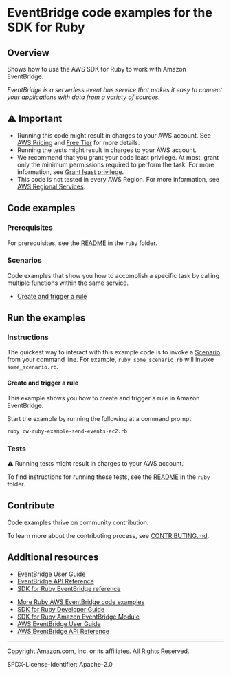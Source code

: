 <!--Generated by WRITEME on 2023-09-12 00:35:25.225250 (UTC)-->
# EventBridge code examples for the SDK for Ruby

## Overview

Shows how to use the AWS SDK for Ruby to work with Amazon EventBridge.

<!--custom.overview.start-->
<!--custom.overview.end-->

*EventBridge is a serverless event bus service that makes it easy to connect your applications with data from a variety of sources.*

## ⚠ Important

* Running this code might result in charges to your AWS account. See [AWS Pricing](https://aws.amazon.com/pricing/?aws-products-pricing.sort-by=item.additionalFields.productNameLowercase&aws-products-pricing.sort-order=asc&awsf.Free%20Tier%20Type=*all&awsf.tech-category=*all) and [Free Tier](https://aws.amazon.com/free/?all-free-tier.sort-by=item.additionalFields.SortRank&all-free-tier.sort-order=asc&awsf.Free%20Tier%20Types=*all&awsf.Free%20Tier%20Categories=*all) for more details.
* Running the tests might result in charges to your AWS account.
* We recommend that you grant your code least privilege. At most, grant only the minimum permissions required to perform the task. For more information, see [Grant least privilege](https://docs.aws.amazon.com/IAM/latest/UserGuide/best-practices.html#grant-least-privilege).
* This code is not tested in every AWS Region. For more information, see [AWS Regional Services](https://aws.amazon.com/about-aws/global-infrastructure/regional-product-services).

<!--custom.important.start-->
<!--custom.important.end-->

## Code examples

### Prerequisites

For prerequisites, see the [README](../../README.md#Prerequisites) in the `ruby` folder.


<!--custom.prerequisites.start-->
<!--custom.prerequisites.end-->

### Scenarios

Code examples that show you how to accomplish a specific task by calling multiple
functions within the same service.

* [Create and trigger a rule](cw-ruby-example-send-events-ec2.rb)

## Run the examples

### Instructions


<!--custom.instructions.start-->
The quickest way to interact with this example code is to invoke a [Scenario](#Scenarios) from your command line. For example, `ruby some_scenario.rb` will invoke `some_scenario.rb`.
<!--custom.instructions.end-->



#### Create and trigger a rule

This example shows you how to create and trigger a rule in Amazon EventBridge.


<!--custom.scenario_prereqs.eventbridge_Scenario_createAndTriggerARule.start-->
<!--custom.scenario_prereqs.eventbridge_Scenario_createAndTriggerARule.end-->

Start the example by running the following at a command prompt:

```
ruby cw-ruby-example-send-events-ec2.rb
```

<!--custom.scenarios.eventbridge_Scenario_createAndTriggerARule.start-->
<!--custom.scenarios.eventbridge_Scenario_createAndTriggerARule.end-->

### Tests

⚠ Running tests might result in charges to your AWS account.


To find instructions for running these tests, see the [README](../../README.md#Tests)
in the `ruby` folder.



<!--custom.tests.start-->

## Contribute
Code examples thrive on community contribution.

To learn more about the contributing process, see [CONTRIBUTING.md](../../../CONTRIBUTING.md).
<!--custom.tests.end-->

## Additional resources

* [EventBridge User Guide](https://docs.aws.amazon.com/eventbridge/latest/userguide/eb-what-is.html)
* [EventBridge API Reference](https://docs.aws.amazon.com/eventbridge/latest/APIReference/Welcome.html)
* [SDK for Ruby EventBridge reference](https://docs.aws.amazon.com/sdk-for-ruby/v3/api/Aws/Eventbridge.html)

<!--custom.resources.start-->
* [More Ruby AWS EventBridge code examples](https://docs.aws.amazon.com/sdk-for-ruby/v3/developer-guide/ruby_eventbridge_code_examples.html)
* [SDK for Ruby Developer Guide](https://aws.amazon.com/developer/language/ruby/)
* [SDK for Ruby Amazon EventBridge Module](https://docs.aws.amazon.com/sdk-for-ruby/v3/api/Aws/EventBridge.html)
* [AWS EventBridge User Guide](https://docs.aws.amazon.com/eventbridge/latest/userguide/eb-what-is.html)
* [AWS EventBridge API Reference](https://docs.aws.amazon.com/eventbridge/latest/APIReference/Welcome.html)
<!--custom.resources.end-->

---

Copyright Amazon.com, Inc. or its affiliates. All Rights Reserved.

SPDX-License-Identifier: Apache-2.0